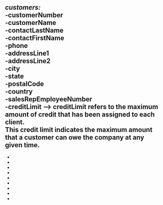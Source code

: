 *customers:*<br>
-customerNumber<br>
-customerName<br>
-contactLastName<br>
-contactFirstName<br>
-phone<br>
-addressLine1<br>
-addressLine2<br>
-city<br>
-state<br>
-postalCode<br>
-country<br>
-salesRepEmployeeNumber<br>
-creditLimit --> creditLimit refers to the maximum amount of credit that has been assigned to each client. <br>
		 This credit limit indicates the maximum amount that a customer can owe the company at any given time.<br>
-
-
-
-
-
-
-
-
-
-
